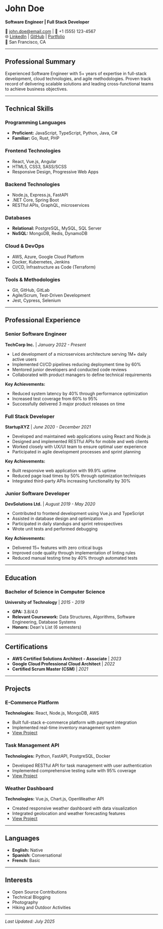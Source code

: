 # John Doe
**Software Engineer | Full Stack Developer**

📧 john.doe@email.com | 📱 +1 (555) 123-4567  
🌐 [LinkedIn](https://linkedin.com/in/johndoe) | [GitHub](https://github.com/johndoe) | [Portfolio](https://johndoe.dev)  
📍 San Francisco, CA

---

## Professional Summary

Experienced Software Engineer with 5+ years of expertise in full-stack development, cloud technologies, and agile methodologies. Proven track record of delivering scalable solutions and leading cross-functional teams to achieve business objectives.

---

## Technical Skills

### Programming Languages
- **Proficient:** JavaScript, TypeScript, Python, Java, C#
- **Familiar:** Go, Rust, PHP

### Frontend Technologies
- React, Vue.js, Angular
- HTML5, CSS3, SASS/SCSS
- Responsive Design, Progressive Web Apps

### Backend Technologies
- Node.js, Express.js, FastAPI
- .NET Core, Spring Boot
- RESTful APIs, GraphQL, microservices

### Databases
- **Relational:** PostgreSQL, MySQL, SQL Server
- **NoSQL:** MongoDB, Redis, DynamoDB

### Cloud & DevOps
- AWS, Azure, Google Cloud Platform
- Docker, Kubernetes, Jenkins
- CI/CD, Infrastructure as Code (Terraform)

### Tools & Methodologies
- Git, GitHub, GitLab
- Agile/Scrum, Test-Driven Development
- Jest, Cypress, Selenium

---

## Professional Experience

### Senior Software Engineer
**TechCorp Inc.** | *January 2022 - Present*

- Led development of a microservices architecture serving 1M+ daily active users
- Implemented CI/CD pipelines reducing deployment time by 60%
- Mentored junior developers and conducted code reviews
- Collaborated with product managers to define technical requirements

**Key Achievements:**
- Reduced system latency by 40% through performance optimization
- Increased test coverage from 60% to 95%
- Successfully delivered 3 major product releases on time

### Full Stack Developer
**StartupXYZ** | *June 2020 - December 2021*

- Developed and maintained web applications using React and Node.js
- Designed and implemented RESTful APIs for mobile and web clients
- Worked closely with UX/UI team to ensure optimal user experience
- Participated in agile development processes and sprint planning

**Key Achievements:**
- Built responsive web application with 99.9% uptime
- Reduced page load times by 50% through optimization techniques
- Integrated third-party APIs increasing functionality by 30%

### Junior Software Developer
**DevSolutions Ltd.** | *August 2019 - May 2020*

- Contributed to frontend development using Vue.js and TypeScript
- Assisted in database design and optimization
- Participated in daily standups and sprint retrospectives
- Wrote unit tests and performed debugging

**Key Achievements:**
- Delivered 15+ features with zero critical bugs
- Improved code quality through implementation of linting rules
- Reduced manual testing time by 40% through automated tests

---

## Education

### Bachelor of Science in Computer Science
**University of Technology** | *2015 - 2019*
- **GPA:** 3.8/4.0
- **Relevant Coursework:** Data Structures, Algorithms, Software Engineering, Database Systems
- **Honors:** Dean's List (6 semesters)

---

## Certifications

- **AWS Certified Solutions Architect - Associate** | *2023*
- **Google Cloud Professional Cloud Architect** | *2022*
- **Certified Scrum Master (CSM)** | *2021*

---

## Projects

### E-Commerce Platform
**Technologies:** React, Node.js, MongoDB, AWS
- Built full-stack e-commerce platform with payment integration
- Implemented real-time inventory management system
- [View Project](https://github.com/johndoe/ecommerce-platform)

### Task Management API
**Technologies:** Python, FastAPI, PostgreSQL, Docker
- Developed RESTful API for task management with user authentication
- Implemented comprehensive testing suite with 95% coverage
- [View Project](https://github.com/johndoe/task-api)

### Weather Dashboard
**Technologies:** Vue.js, Chart.js, OpenWeather API
- Created responsive weather dashboard with data visualization
- Integrated geolocation and weather forecasting features
- [View Project](https://github.com/johndoe/weather-dashboard)

---

## Languages

- **English:** Native
- **Spanish:** Conversational
- **French:** Basic

---

## Interests

- Open Source Contributions
- Technical Blogging
- Photography
- Hiking and Outdoor Activities

---

*Last Updated: July 2025*
